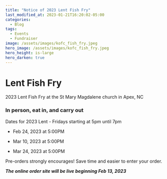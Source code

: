 ```yaml
---
title: "Notice of 2023 Lent Fish Fry"
last_modified_at: 2023-01-21T16:20:02-05:00
categories:
  - Blog
tags:
  - Events
  - Fundraiser
image: /assets/images/kofc_fish_fry.jpeg
hero_image: /assets/images/kofc_fish_fry.jpeg
hero_height: is-large
hero_darken: true
---
```


# Lent Fish Fry

2023 Lent Fish Fry at the St Mary Magdalene church in Apex, NC

### In person, eat in, and carry out

Dates for 2023 Lent - Fridays starting at 5pm until 7pm

* Feb 24, 2023 at 5:00PM

* Mar 10, 2023 at 5:00PM

* Mar 24, 2023 at 5:00PM

Pre-orders strongly encourages! Save time and easier to enter your order.

***The online order site will be live beginning Feb 13, 2023***